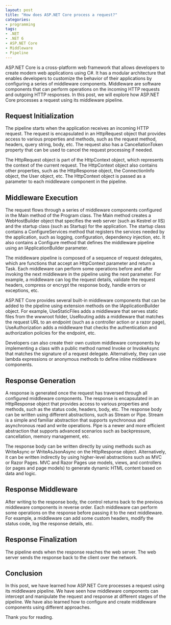 ```yaml
---
layout: post
title: "How does ASP.NET Core process a request?"
categories:
- programming
tags:
- .NET
- .NET 6
- ASP.NET Core
- Middleware
- Pipeline
---
```


ASP.NET Core is a cross-platform web framework that allows developers to create modern web applications using C#. It has a modular architecture that enables developers to customize the behavior of their applications by configuring a series of middleware components. Middleware are software components that can perform operations on the incoming HTTP requests and outgoing HTTP responses. In this post, we will explore how ASP.NET Core processes a request using its middleware pipeline.

## Request Initialization

The pipeline starts when the application receives an incoming HTTP request. The request is encapsulated in an HttpRequest object that provides access to various properties and methods, such as the request method, headers, query string, body, etc. The request also has a CancellationToken property that can be used to cancel the request processing if needed.

The HttpRequest object is part of the HttpContext object, which represents the context of the current request. The HttpContext object also contains other properties, such as the HttpResponse object, the ConnectionInfo object, the User object, etc. The HttpContext object is passed as a parameter to each middleware component in the pipeline.

## Middleware Execution

The request flows through a series of middleware components configured in the Main method of the Program class. The Main method creates a WebHostBuilder object that specifies the web server (such as Kestrel or IIS) and the startup class (such as Startup) for the application. The startup class contains a ConfigureServices method that registers the services needed by the application, such as logging, configuration, dependency injection, etc. It also contains a Configure method that defines the middleware pipeline using an IApplicationBuilder parameter.

The middleware pipeline is composed of a sequence of request delegates, which are functions that accept an HttpContext parameter and return a Task. Each middleware can perform some operations before and after invoking the next middleware in the pipeline using the next parameter. For example, a middleware can log the request details, validate the request headers, compress or encrypt the response body, handle errors or exceptions, etc.

ASP.NET Core provides several built-in middleware components that can be added to the pipeline using extension methods on the IApplicationBuilder object. For example, UseStaticFiles adds a middleware that serves static files from the wwwroot folder, UseRouting adds a middleware that matches the request URL to an endpoint (such as a controller action or a razor page), UseAuthorization adds a middleware that checks the authentication and authorization policies for the endpoint, etc.

Developers can also create their own custom middleware components by implementing a class with a public method named Invoke or InvokeAsync that matches the signature of a request delegate. Alternatively, they can use lambda expressions or anonymous methods to define inline middleware components.

## Response Generation

A response is generated once the request has traversed through all configured middleware components. The response is encapsulated in an HttpResponse object that provides access to various properties and methods, such as the status code, headers, body, etc. The response body can be written using different abstractions, such as Stream or Pipe. Stream is a simple and familiar abstraction that supports synchronous and asynchronous read and write operations. Pipe is a newer and more efficient abstraction that supports advanced scenarios such as backpressure, cancellation, memory management, etc.

The response body can be written directly by using methods such as WriteAsync or WriteAsJsonAsync on the HttpResponse object. Alternatively, it can be written indirectly by using higher-level abstractions such as MVC or Razor Pages. MVC and Razor Pages use models, views, and controllers (or pages and page models) to generate dynamic HTML content based on data and logic.

## Response Middleware

After writing to the response body, the control returns back to the previous middleware components in reverse order. Each middleware can perform some operations on the response before passing it to the next middleware. For example, a middleware can add some custom headers, modify the status code, log the response details, etc.

## Response Finalization

The pipeline ends when the response reaches the web server. The web server sends the response back to the client over the network.

## Conclusion

In this post, we have learned how ASP.NET Core processes a request using its middleware pipeline. We have seen how middleware components can intercept and manipulate the request and response at different stages of the pipeline. We have also learned how to configure and create middleware components using different approaches.

Thank you for reading.
